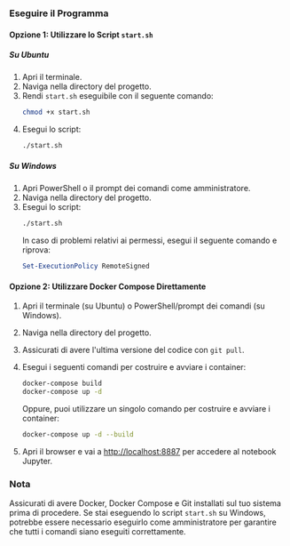 ### Eseguire il Programma

#### Opzione 1: Utilizzare lo Script `start.sh`

##### Su Ubuntu

1. Apri il terminale.
2. Naviga nella directory del progetto.
3. Rendi `start.sh` eseguibile con il seguente comando:
   ```sh
   chmod +x start.sh
   ```
4. Esegui lo script:
   ```sh
   ./start.sh
   ```

##### Su Windows

1. Apri PowerShell o il prompt dei comandi come amministratore.
2. Naviga nella directory del progetto.
3. Esegui lo script:
   ```sh
   ./start.sh
   ```
   In caso di problemi relativi ai permessi, esegui il seguente comando e riprova:
   ```powershell
   Set-ExecutionPolicy RemoteSigned
   ```

#### Opzione 2: Utilizzare Docker Compose Direttamente

1. Apri il terminale (su Ubuntu) o PowerShell/prompt dei comandi (su Windows).
2. Naviga nella directory del progetto.
3. Assicurati di avere l'ultima versione del codice con `git pull`.
4. Esegui i seguenti comandi per costruire e avviare i container:
   ```sh
   docker-compose build
   docker-compose up -d
   ```
   Oppure, puoi utilizzare un singolo comando per costruire e avviare i container:
   ```sh
   docker-compose up -d --build
   ```

5. Apri il browser e vai a [http://localhost:8887](http://localhost:8887) per accedere al notebook Jupyter.

### Nota

Assicurati di avere Docker, Docker Compose e Git installati sul tuo sistema prima di procedere. Se stai eseguendo lo script `start.sh` su Windows, potrebbe essere necessario eseguirlo come amministratore per garantire che tutti i comandi siano eseguiti correttamente.
